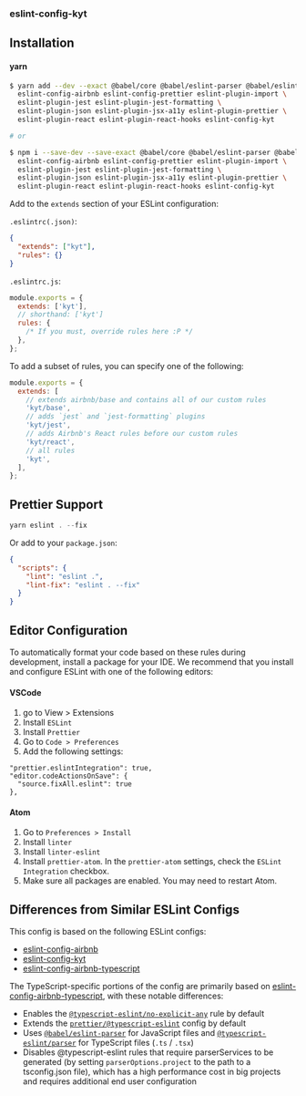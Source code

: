 ### eslint-config-kyt

## Installation

#### yarn

```sh
$ yarn add --dev --exact @babel/core @babel/eslint-parser @babel/eslint-plugin eslint prettier \
  eslint-config-airbnb eslint-config-prettier eslint-plugin-import \
  eslint-plugin-jest eslint-plugin-jest-formatting \
  eslint-plugin-json eslint-plugin-jsx-a11y eslint-plugin-prettier \
  eslint-plugin-react eslint-plugin-react-hooks eslint-config-kyt

# or

$ npm i --save-dev --save-exact @babel/core @babel/eslint-parser @babel/eslint-plugin eslint prettier \
  eslint-config-airbnb eslint-config-prettier eslint-plugin-import \
  eslint-plugin-jest eslint-plugin-jest-formatting \
  eslint-plugin-json eslint-plugin-jsx-a11y eslint-plugin-prettier \
  eslint-plugin-react eslint-plugin-react-hooks eslint-config-kyt
```

Add to the `extends` section of your ESLint configuration:

`.eslintrc(.json)`:

```json
{
  "extends": ["kyt"],
  "rules": {}
}
```

`.eslintrc.js`:

```js
module.exports = {
  extends: ['kyt'],
  // shorthand: ['kyt']
  rules: {
    /* If you must, override rules here :P */
  },
};
```

To add a subset of rules, you can specify one of the following:

```js
module.exports = {
  extends: [
    // extends airbnb/base and contains all of our custom rules
    'kyt/base',
    // adds `jest` and `jest-formatting` plugins
    'kyt/jest',
    // adds Airbnb's React rules before our custom rules
    'kyt/react',
    // all rules
    'kyt',
  ],
};
```

## Prettier Support

```js
yarn eslint . --fix
```

Or add to your `package.json`:

```json
{
  "scripts": {
    "lint": "eslint .",
    "lint-fix": "eslint . --fix"
  }
}
```

## Editor Configuration

To automatically format your code based on these rules during development, install a package for your IDE. We recommend that you install and configure ESLint with one of the following editors:

#### VSCode

1. go to View > Extensions
1. Install `ESLint`
1. Install `Prettier`
1. Go to `Code > Preferences`
1. Add the following settings:

```
"prettier.eslintIntegration": true,
"editor.codeActionsOnSave": {
  "source.fixAll.eslint": true
},
```

#### Atom

1. Go to `Preferences > Install`
1. Install `linter`
1. Install `linter-eslint`
1. Install `prettier-atom`. In the `prettier-atom` settings, check the `ESLint Integration` checkbox.
1. Make sure all packages are enabled. You may need to restart Atom.

## Differences from Similar ESLint Configs

This config is based on the following ESLint configs:
- [eslint-config-airbnb](https://www.npmjs.com/package/eslint-config-airbnb)
- [eslint-config-kyt](../eslint-config-kyt)
- [eslint-config-airbnb-typescript](https://www.npmjs.com/package/eslint-config-airbnb-typescript)

The TypeScript-specific portions of the config are primarily based on [eslint-config-airbnb-typescript](https://www.npmjs.com/package/eslint-config-airbnb-typescript), with these notable differences:

- Enables the [`@typescript-eslint/no-explicit-any`](https://github.com/typescript-eslint/typescript-eslint/blob/master/packages/eslint-plugin/docs/rules/no-explicit-any.md) rule by default
- Extends the [`prettier/@typescript-eslint`](https://github.com/prettier/eslint-config-prettier#installation) config by default
- Uses [`@babel/eslint-parser`](https://www.npmjs.com/package/@babel/eslint-parser) for JavaScript files and [`@typescript-eslint/parser`](https://www.npmjs.com/package/@typescript-eslint/parser) for TypeScript files (`.ts` / `.tsx`)
- Disables @typescript-eslint rules that require parserServices to be generated (by setting `parserOptions.project` to the path to a tsconfig.json file), which has a high performance cost in big projects and requires additional end user configuration

